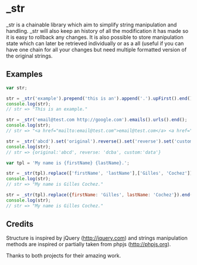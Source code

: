 # \_str

\_str is a chainable library which aim to simplify string manipulation and handling. \_str will also keep an history of all the modification it has made so it is easy to rollback any changes. It is also possible to store manipulation state which can later be retrieved individually or as a all (useful if you can have one chain for all your changes but need multiple formatted version of the original strings.

## Examples

```javascript
var str;

str = _str('example').prepend('this is an').append('.').upFirst().end();
console.log(str);
// str => "This is an example."

str = _str('email@test.com http://google.com').emails().urls().end();
console.log(str);
// str => "<a href="mailto:email@test.com">email@test.com</a> <a href="http://google.com">http://google.com</a>"

str = _str('abcd').set('original').reverse().set('reverse').set('custom','data').get();
console.log(str);
// str => {original:'abcd', reverse: 'dcba', custom:'data'}

var tpl = 'My name is {firstName} {lastName}.';

str = _str(tpl).replace(['firstName', 'lastName'],['Gilles', 'Cochez']).end();
console.log(str);
// str => "My name is Gilles Cochez."

str = _str(tpl).replace({firstName: 'Gilles', lastName: 'Cochez'}).end();
console.log(str);
// str => "My name is Gilles Cochez."


```

## Credits

Structure is inspired by jQuery (http://jquery.com) and strings manipulation methods are inspired or partially taken from phpjs (http://phpjs.org).

Thanks to both projects for their amazing work.
